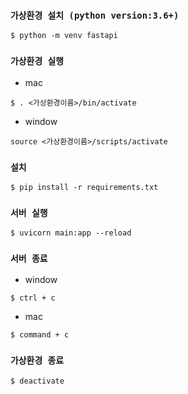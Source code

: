 ### `가상환경 설치 (python version:3.6+)`
```console
$ python -m venv fastapi 
```
### `가상환경 실행`
- mac
```console
$ . <가상환경이름>/bin/activate
```
- window 
```console
source <가상환경이름>/scripts/activate
```
### `설치`
```console
$ pip install -r requirements.txt
```
### `서버 실행`
```console
$ uvicorn main:app --reload
```
### `서버 종료`
- window
```console
$ ctrl + c
```
- mac
```console
$ command + c
```
### `가상환경 종료`
```console
$ deactivate
```
